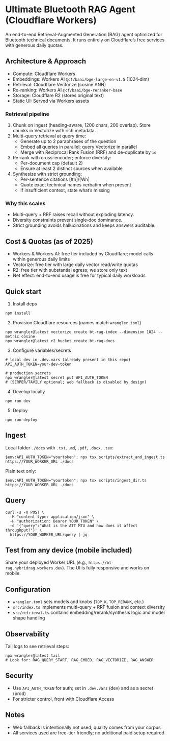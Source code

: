 # Ultimate Bluetooth RAG Agent (Cloudflare Workers)

An end-to-end Retrieval-Augmented Generation (RAG) agent optimized for Bluetooth technical documents. It runs entirely on Cloudflare’s free services with generous daily quotas.

## Architecture & Approach

- Compute: Cloudflare Workers
- Embeddings: Workers AI `@cf/baai/bge-large-en-v1.5` (1024‑dim)
- Retrieval: Cloudflare Vectorize (cosine ANN)
- Re-ranking: Workers AI `@cf/baai/bge-reranker-base`
- Storage: Cloudflare R2 (stores original text)
- Static UI: Served via Workers assets

### Retrieval pipeline
1. Chunk on ingest (heading-aware, 1200 chars, 200 overlap). Store chunks in Vectorize with rich metadata.
2. Multi-query retrieval at query time:
   - Generate up to 2 paraphrases of the question
   - Embed all queries in parallel; query Vectorize in parallel
   - Merge with Reciprocal Rank Fusion (RRF) and de-duplicate by `id`
3. Re-rank with cross-encoder; enforce diversity:
   - Per-document cap (default 2)
   - Ensure at least 2 distinct sources when available
4. Synthesize with strict grounding:
   - Per-sentence citations [#n]/[Wn]
   - Quote exact technical names verbatim when present
   - If insufficient context, state what’s missing

### Why this scales
- Multi-query + RRF raises recall without exploding latency.
- Diversity constraints prevent single‑doc dominance.
- Strict grounding avoids hallucinations and keeps answers auditable.

## Cost & Quotas (as of 2025)
- Workers & Workers AI: free tier included by Cloudflare; model calls within generous daily limits
- Vectorize: free tier with large daily vector read/write quotas
- R2: free tier with substantial egress; we store only text
- Net effect: end-to-end usage is free for typical daily workloads

## Quick start

1) Install deps
```
npm install
```

2) Provision Cloudflare resources (names match `wrangler.toml`)
```
npx wrangler@latest vectorize create bt-rag-index --dimension 1024 --metric cosine
npx wrangler@latest r2 bucket create bt-rag-docs
```

3) Configure variables/secrets
```
# local dev in .dev.vars (already present in this repo)
API_AUTH_TOKEN=your-dev-token

# production secrets
npx wrangler@latest secret put API_AUTH_TOKEN
# (SERPER/TAVILY optional; web fallback is disabled by design)
```

4) Develop locally
```
npm run dev
```

5) Deploy
```
npm run deploy
```

## Ingest
Local folder `./docs` with `.txt`, `.md`, `.pdf`, `.docx`, `.tex`:
```
$env:API_AUTH_TOKEN="yourtoken"; npx tsx scripts/extract_and_ingest.ts https://YOUR_WORKER_URL ./docs
```
Plain text only:
```
$env:API_AUTH_TOKEN="yourtoken"; npx tsx scripts/ingest_dir.ts https://YOUR_WORKER_URL ./docs
```

## Query
```
curl -s -X POST \
  -H "content-type: application/json" \
  -H "authorization: Bearer YOUR_TOKEN" \
  -d '{"query":"What is the ATT MTU and how does it affect throughput?"}' \
  https://YOUR_WORKER_URL/query | jq
```

## Test from any device (mobile included)
Share your deployed Worker URL (e.g., `https://bt-rag.hybridrag.workers.dev`). The UI is fully responsive and works on mobile.

## Configuration
- `wrangler.toml` sets models and knobs (`TOP_K`, `TOP_RERANK`, etc.)
- `src/index.ts` implements multi-query + RRF fusion and context diversity
- `src/retrieval.ts` contains embedding/rerank/synthesis logic and model shape handling

## Observability
Tail logs to see retrieval steps:
```
npx wrangler@latest tail
# Look for: RAG_QUERY_START, RAG_EMBED, RAG_VECTORIZE, RAG_ANSWER
```

## Security
- Use `API_AUTH_TOKEN` for auth; set in `.dev.vars` (dev) and as a secret (prod)
- For stricter control, front with Cloudflare Access

## Notes
- Web fallback is intentionally not used; quality comes from your corpus
- All services used are free-tier friendly; no additional paid setup required